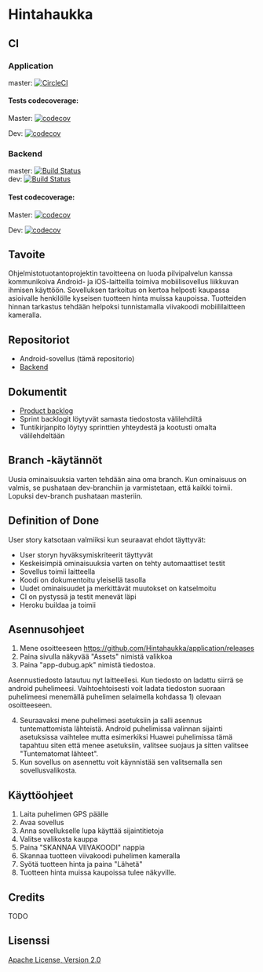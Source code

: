 # Hintahaukka

## CI

### Application

master: [![CircleCI](https://circleci.com/gh/Hintahaukka/application.svg?style=svg)](https://circleci.com/gh/Hintahaukka/application)

#### Tests codecoverage:

Master: [![codecov](https://codecov.io/gh/Hintahaukka/application/branch/master/graph/badge.svg)](https://codecov.io/gh/Hintahaukka/application)

Dev: [![codecov](https://codecov.io/gh/Hintahaukka/application/branch/dev/graph/badge.svg)](https://codecov.io/gh/Hintahaukka/application)

### Backend

master: [![Build Status](https://travis-ci.org/Hintahaukka/backend.svg?branch=master)](https://travis-ci.org/Hintahaukka/backend)  
dev: [![Build Status](https://travis-ci.org/Hintahaukka/backend.svg?branch=dev)](https://travis-ci.org/Hintahaukka/backend)


#### Test codecoverage:
Master: [![codecov](https://codecov.io/gh/Hintahaukka/backend/branch/master/graph/badge.svg)](https://codecov.io/gh/Hintahaukka/backend)

Dev: [![codecov](https://codecov.io/gh/Hintahaukka/backend/branch/dev/graph/badge.svg)](https://codecov.io/gh/Hintahaukka/backend)

## Tavoite

Ohjelmistotuotantoprojektin tavoitteena on luoda pilvipalvelun kanssa kommunikoiva Android- ja iOS-laitteilla toimiva
mobiilisovellus liikkuvan ihmisen käyttöön. Sovelluksen tarkoitus on kertoa helposti kaupassa asioivalle henkilölle kyseisen
tuotteen hinta muissa kaupoissa. Tuotteiden hinnan tarkastus tehdään helpoksi tunnistamalla viivakoodi mobiililaitteen
kameralla.

## Repositoriot

* Android-sovellus (tämä repositorio)
* [Backend](https://github.com/Hintahaukka/backend/tree/master)

## Dokumentit

* [Product backlog](https://docs.google.com/spreadsheets/d/1Mazq4EFbfbMsLPeCpOckbu11LNR1Ki2RiNf460z-rpU/edit#gid=0)
* Sprint backlogit löytyvät samasta tiedostosta välilehdiltä
* Tuntikirjanpito löytyy sprinttien yhteydestä ja kootusti omalta välilehdeltään

## Branch -käytännöt

Uusia ominaisuuksia varten tehdään aina oma branch. Kun ominaisuus on valmis, se pushataan dev-branchiin ja varmistetaan, että kaikki toimii. Lopuksi dev-branch pushataan masteriin.

## Definition of Done

User story katsotaan valmiiksi kun seuraavat ehdot täyttyvät:

* User storyn hyväksymiskriteerit täyttyvät
* Keskeisimpiä ominaisuuksia varten on tehty automaattiset testit
* Sovellus toimii laitteella
* Koodi on dokumentoitu yleisellä tasolla
* Uudet ominaisuudet ja merkittävät muutokset on katselmoitu
* CI on pystyssä ja testit menevät läpi
* Heroku buildaa ja toimii

## Asennusohjeet

1. Mene osoitteeseen https://github.com/Hintahaukka/application/releases
2. Paina sivulla näkyvää "Assets" nimistä valikkoa
3. Paina "app-dubug.apk" nimistä tiedostoa.

Asennustiedosto latautuu nyt laitteellesi. Kun tiedosto on ladattu siirrä se android puhelimeesi. Vaihtoehtoisesti voit ladata tiedoston suoraan puhelimeesi menemällä puhelimen selaimella kohdassa 1) olevaan osoitteeseen. 

4. Seuraavaksi mene puhelimesi asetuksiin ja salli asennus tuntemattomista lähteistä. Android puhelimissa valinnan sijainti asetuksissa vaihtelee mutta esimerkiksi Huawei puhelimissa tämä tapahtuu siten että menee asetuksiin, valitsee suojaus ja sitten valitsee "Tuntematomat lähteet". 
5. Kun sovellus on asennettu voit käynnistää sen valitsemalla sen sovellusvalikosta. 


## Käyttöohjeet
1. Laita puhelimen GPS päälle
2. Avaa sovellus
3. Anna sovellukselle lupa käyttää sijaintitietoja
4. Valitse valikosta kauppa
5. Paina "SKANNAA VIIVAKOODI" nappia
6. Skannaa tuotteen viivakoodi puhelimen kameralla
7. Syötä tuotteen hinta ja paina "Lähetä"
8. Tuotteen hinta muissa kaupoissa tulee näkyville.

## Credits

TODO

## Lisenssi

[Apache License, Version 2.0](https://www.apache.org/licenses/LICENSE-2.0)
